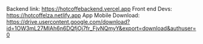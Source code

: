 Backend link: https://hotcoffebackend.vercel.app
Front end Devs: https://hotcoffelza.netlify.app
App Mobile Download: https://drive.usercontent.google.com/download?id=1OW3mL27MIAh6n6DQfjOj7fr_FjvNQmyY&export=download&authuser=0
